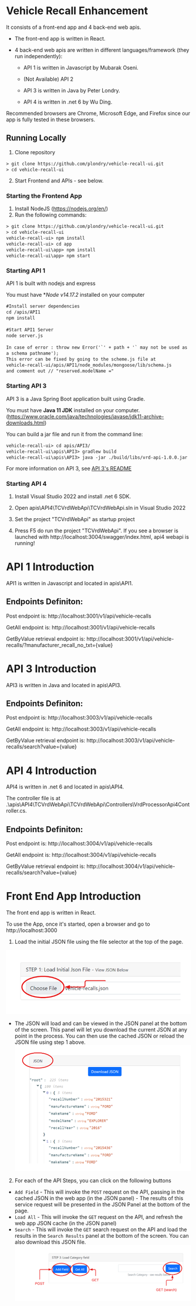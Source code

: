 # Vehicle Recall Enhancement

It consists of a front-end app and 4 back-end web apis.

- The front-end app is written in React. 

- 4 back-end web apis are written in different languages/framework (they run independently):

  - API 1 is written in Javascript by Mubarak Oseni.

  - (Not Available) API 2

  - API 3 is written in Java by Peter Londry.

  - API 4 is written in .net 6 by Wu Ding.  


Recommended browsers are Chrome, Microsoft Edge, and Firefox since our app is fully tested in these browsers.

## Running Locally
1. Clone repository
```shell
> git clone https://github.com/plondry/vehicle-recall-ui.git
> cd vehicle-recall-ui
```
2.  Start Frontend and APIs - see below.

### Starting the Frontend App
1. Install NodeJS (https://nodejs.org/en/)
2.  Run the following commands:
```shell
> git clone https://github.com/plondry/vehicle-recall-ui.git
> cd vehicle-recall-ui
vehicle-recall-ui> npm install
vehicle-recall-ui> cd app
vehicle-recall-ui\app> npm install
vehicle-recall-ui\app> npm start
```

### Starting API 1
API 1 is built with nodejs and express

You must have **Node v14.17.2* installed on your computer



```
#Install server dependencies
cd /apis/API1
npm install

#Start API1 Server
node server.js

In case of error : throw new Error('`' + path + '` may not be used as a schema pathname');
This error can be fixed by going to the scheme.js file at 
vehicle-recall-ui/apis/API1/node_modules/mongoose/lib/schema.js 
and comment out // "reserved.modelName ="
```

### Starting API 3 
API 3 is a Java Spring Boot application built using Gradle. 

You must have **Java 11 JDK** installed on your
  computer. (https://www.oracle.com/java/technologies/javase/jdk11-archive-downloads.html) 

You can build a jar file and run it from the command line:
```shell
vehicle-recall-ui> cd apis/API3/
vehicle-recall-ui\apis\API3> gradlew build
vehicle-recall-ui\apis\API3> java -jar ./build/libs/vrd-api-1.0.0.jar
```
For more information on API 3, see [API 3's README](https://github.com/plondry/vehicle-recall-ui/tree/main/apis/API3)
### Starting API 4
  1. Install Visual Studio 2022 and install .net 6 SDK.
  
  2. Open apis\API4\TCVrdWebApi\TCVrdWebApi.sln in Visual Studio 2022
  
  3. Set the project "TCVrdWebApi" as startup project

  4. Press F5 do run the project "TCVrdWebApi". If you see a browser is launched with http://localhost:3004/swagger/index.html, api4 webapi is running!


# API 1 Introduction
API1 is written in Javascript and located in apis\API1.

## Endpoints Definiton:

Post endpoint is: http://localhost:3001/v1/api/vehicle-recalls

GetAll endpoint is: http://localhost:3001/v1/api/vehicle-recalls

GetByValue retrieval endpoint is: http://localhost:3001/v1/api/vehicle-recalls/?manufacturer_recall_no_txt={value}

# API 3 Introduction
API3 is written in Java and located in apis\API3.

## Endpoints Definiton:

Post endpoint is: http://localhost:3003/v1/api/vehicle-recalls

GetAll endpoint is: http://localhost:3003/v1/api/vehicle-recalls

GetByValue retrieval endpoint is: http://localhost:3003/v1/api/vehicle-recalls/search?value={value}

# API 4 Introduction

API4 is written in .net 6 and located in apis\API4.

The controller file is at .\apis\API4\TCVrdWebApi\TCVrdWebApi\Controllers\VrdProcessorApi4Controller.cs.

## Endpoints Definiton:

Post endpoint is: http://localhost:3004/v1/api/vehicle-recalls

GetAll endpoint is: http://localhost:3004/v1/api/vehicle-recalls

GetByValue retrieval endpoint is: http://localhost:3004/v1/api/vehicle-recalls/search?value={value}


# Front End App Introduction

The front end app is written in React.

To use the App, once it's started, open a browser and go to http://localhost:3000

1.  Load the initial JSON file using the file selector at the top of the page.

![](img/Step1.png)

- The JSON will load and can be viewed in the JSON panel at the bottom of the screen.  This panel will let you download the current JSON at any point in the process.  You can then use the cached JSON or reload the JSON file using step 1 above.
  ![](img/JSONPanel.png)

2. For each of the API Steps, you can click on the following buttons
  * `Add Field` - This will invoke the `POST` request on the API, passing in the cached JSON in the web app (in the JSON panel) - The results of this service request will be presented in the JSON Panel at the bottom of the page.
  * `Load All` - This will invoke the `GET` request on the API, and refresh the web app JSON cache (in the JSON panel)
  * `Search` - This will invoke the `GET` search request on the API and load the results in the `Search Results` panel at the bottom of the screen.  You can also download this JSON file.
   ![](img/APIPanel.png)
